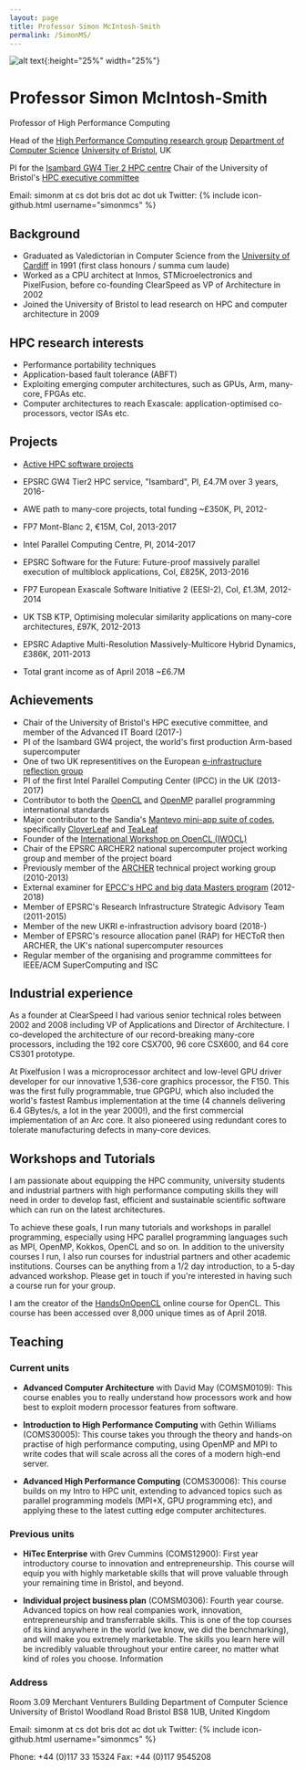 ```yaml
---
layout: page
title: Professor Simon McIntosh-Smith
permalink: /SimonMS/
---
```


![alt text]({{site.url}}/assets/simon_mugshot_medres.jpg "Prof Simon McIntosh-Smith"){:height="25%" width="25%"}

# Professor Simon McIntosh-Smith

Professor of High Performance Computing

Head of the [High Performance Computing research group](https://uob-hpc.github.io/)
[Department of Computer Science](http://www.cs.bris.ac.uk)
[University of Bristol](http://www.bristol.ac.uk), UK

PI for the [Isambard GW4 Tier 2 HPC centre](http://gw4.ac.uk/isambard/)
Chair of the University of Bristol's [HPC executive committee](https://www.acrc.bris.ac.uk)


Email: simonm at cs dot bris dot ac dot uk
Twitter: {% include icon-github.html username="simonmcs" %}


## Background

* Graduated as Valedictorian in Computer Science from the [University of Cardiff](http://www.cardiff.ac.uk) in 1991 (first class honours / summa cum laude)
* Worked as a CPU architect at Inmos, STMicroelectronics and PixelFusion, before co-founding ClearSpeed as VP of Architecture in 2002
* Joined the University of Bristol to lead research on HPC and computer architecture in 2009


## HPC research interests

* Performance portability techniques 
* Application-based fault tolerance (ABFT)
* Exploiting emerging computer architectures, such as GPUs, Arm, many-core, FPGAs etc.
* Computer architectures to reach Exascale: application-optimised co-processors, vector ISAs etc.


## Projects

* [Active HPC software projects](/projects/)

* EPSRC GW4 Tier2 HPC service, "Isambard", PI, £4.7M over 3 years, 2016-
* AWE path to many-core projects, total funding ~£350K, PI, 2012-
* FP7 Mont-Blanc 2, €15M, CoI, 2013-2017
* Intel Parallel Computing Centre, PI, 2014-2017
* EPSRC Software for the Future: Future-proof massively parallel execution of multiblock applications, CoI, £825K, 2013-2016
* FP7 European Exascale Software Initiative 2 (EESI-2), CoI, £1.3M, 2012-2014
* UK TSB KTP, Optimising molecular similarity applications on many-core architectures, £97K, 2012-2013
* EPSRC Adaptive Multi-Resolution Massively-Multicore Hybrid Dynamics, £386K, 2011-2013
* Total grant income as of April 2018 ~£6.7M



## Achievements

* Chair of the University of Bristol's HPC executive committee, and member of the Advanced IT Board (2017-)
* PI of the Isambard GW4 project, the world's first production Arm-based supercomputer
* One of two UK representitives on the European [e-infrastructure reflection group](http://e-irg.eu/delegates)
* PI of the first Intel Parallel Computing Center (IPCC) in the UK (2013-2017)
* Contributor to both the [OpenCL](https://www.khronos.org/opencl/) and [OpenMP](http://www.openmp.org) parallel programming international standards
* Major contributor to the Sandia's [Mantevo mini-app suite of codes](), specifically [CloverLeaf](https://github.com/UoB-HPC/CloverLeaf) and [TeaLeaf](https://github.com/UoB-HPC/TeaLeaf)
* Founder of the [International Workshop on OpenCL (IWOCL)](http://www.iwocl.org)
* Chair of the EPSRC ARCHER2 national supercomputer project working group and member of the project board
* Previously member of the [ARCHER](https://www.archer.ac.uk) technical project working group (2010-2013)
* External examiner for [EPCC's HPC and big data Masters program](https://www.epcc.ed.ac.uk) (2012-2018)
* Member of EPSRC's Research Infrastructure Strategic Advisory Team (2011-2015)
* Member of the new UKRI e-infrastruction advisory board (2018-)
* Member of EPSRC's resource allocation panel (RAP) for HECToR then ARCHER, the UK's national supercomputer resources
* Regular member of the organising and programme committees for IEEE/ACM SuperComputing and ISC


## Industrial experience

As a founder at ClearSpeed I had various senior technical roles between 2002 and 2008 including VP of Applications and Director of Architecture. I co-developed the architecture of our record-breaking many-core processors, including the 192 core CSX700, 96 core CSX600, and 64 core CS301 prototype.

At Pixelfusion I was a microprocessor architect and low-level GPU driver developer for our innovative 1,536-core graphics processor, the F150. This was the first fully programmable, true GPGPU, which also included the world's fastest Rambus implementation at the time (4 channels delivering 6.4 GBytes/s, a lot in the year 2000!), and the first commercial implementation of an Arc core. It also pioneered using redundant cores to tolerate manufacturing defects in many-core devices.



## Workshops and Tutorials

I am passionate about equipping the HPC community, university students and industrial partners with high performance computing skills they will need in order to develop fast, efficient and sustainable scientific software which can run on the latest architectures.

To achieve these goals, I run many tutorials and workshops in parallel programming, especially using HPC parallel programming languages such as MPI, OpenMP, Kokkos, OpenCL and so on. In addition to the university courses I run, I also run courses for industrial partners and other academic institutions. Courses can be anything from a 1/2 day introduction, to a 5-day advanced workshop. Please get in touch if you're interested in having such a course run for your group.

I am the creator of the [HandsOnOpenCL]() online course for OpenCL. This course has been accessed over 8,000 unique times as of April 2018.


## Teaching

### Current units

* **Advanced Computer Architecture** with David May (COMSM0109): This course enables you to really understand how processors work and how best to exploit modern processor features from software.

* **Introduction to High Performance Computing** with Gethin Williams (COMS30005): This course takes you through the theory and hands-on practise of high performance computing, using OpenMP and MPI to write codes that will scale across all the cores of a modern high-end server.

* **Advanced High Performance Computing** (COMS30006): This course builds on my Intro to HPC unit, extending to advanced topics such as parallel programming models (MPI+X, GPU programming etc), and applying these to the latest cutting edge computer architectures. 

### Previous units

* **HiTec Enterprise** with Grev Cummins (COMS12900): First year introductory course to innovation and entrepreneurship. This course will equip you with highly marketable skills that will prove valuable through your remaining time in Bristol, and beyond.

* **Individual project business plan**  (COMSM0306): Fourth year course. Advanced topics on how real companies work, innovation, entrepreneurship and transferrable skills. This is one of the top courses of its kind anywhere in the world (we know, we did the benchmarking), and will make you extremely marketable. The skills you learn here will be incredibly valuable throughout your entire career, no matter what kind of roles you choose.
Information


### Address

Room 3.09
Merchant Venturers Building
Department of Computer Science
University of Bristol
Woodland Road
Bristol
BS8 1UB,
United Kingdom

Email: simonm at cs dot bris dot ac dot uk
Twitter: {% include icon-github.html username="simonmcs" %}

Phone: +44 (0)117 33 15324
Fax: +44 (0)117 9545208





